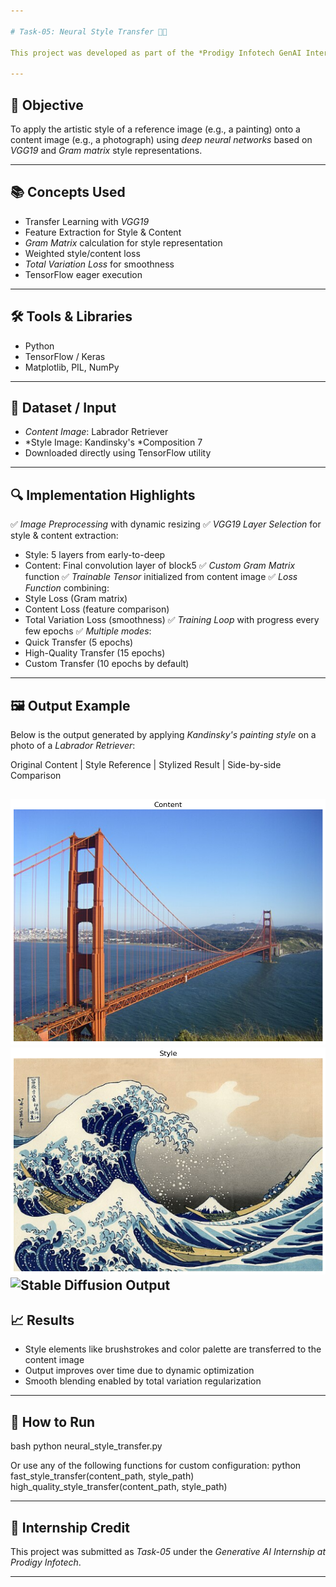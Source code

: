 ```yaml
---

# Task-05: Neural Style Transfer 🎨🧠

This project was developed as part of the *Prodigy Infotech GenAI Internship, focusing on **Neural Style Transfer* — blending the content of one image with the artistic style of another using a pre-trained deep learning model.

---
```


## 📌 Objective
To apply the artistic style of a reference image (e.g., a painting) onto a content image (e.g., a photograph) using *deep neural networks* based on *VGG19* and *Gram matrix* style representations.

---

## 📚 Concepts Used
- Transfer Learning with *VGG19*
- Feature Extraction for Style & Content
- *Gram Matrix* calculation for style representation
- Weighted style/content loss
- *Total Variation Loss* for smoothness
- TensorFlow eager execution

---

## 🛠 Tools & Libraries
- Python
- TensorFlow / Keras
- Matplotlib, PIL, NumPy

---

## 📂 Dataset / Input

- *Content Image*: Labrador Retriever
- *Style Image: Kandinsky's *Composition 7
- Downloaded directly using TensorFlow utility

---

## 🔍 Implementation Highlights

✅ *Image Preprocessing* with dynamic resizing
✅ *VGG19 Layer Selection* for style & content extraction:
  - Style: 5 layers from early-to-deep
  - Content: Final convolution layer of block5
✅ *Custom Gram Matrix* function
✅ *Trainable Tensor* initialized from content image
✅ *Loss Function* combining:
  - Style Loss (Gram matrix)
  - Content Loss (feature comparison)
  - Total Variation Loss (smoothness)
✅ *Training Loop* with progress every few epochs
✅ *Multiple modes*:
  - Quick Transfer (5 epochs)
  - High-Quality Transfer (15 epochs)
  - Custom Transfer (10 epochs by default)

---

## 🖼 Output Example

Below is the output generated by applying *Kandinsky's painting style* on a photo of a *Labrador Retriever*:


Original Content     |     Style Reference     |     Stylized Result     |     Side-by-side Comparison


![Stable Diffusion Output](https://github.com/Vidyyaaakshaya3/PRODIGY_GA_05/blob/main/Task_5_input.png)
![Stable Diffusion Output](https://github.com/Vidyyaaakshaya3/PRODIGY_GA_05/blob/main/Task_5_style.png)
![Stable Diffusion Output](https://github.com/Vidyyaaakshaya3/PRODIGY_GA_05/blob/main/Task_5_ouput.png)
---

## 📈 Results

- Style elements like brushstrokes and color palette are transferred to the content image
- Output improves over time due to dynamic optimization
- Smooth blending enabled by total variation regularization

---

## 🚀 How to Run

bash
python neural_style_transfer.py


Or use any of the following functions for custom configuration:
python
fast_style_transfer(content_path, style_path)
high_quality_style_transfer(content_path, style_path)


---

## 📌 Internship Credit

This project was submitted as *Task-05* under the *Generative AI Internship at Prodigy Infotech*.

---

